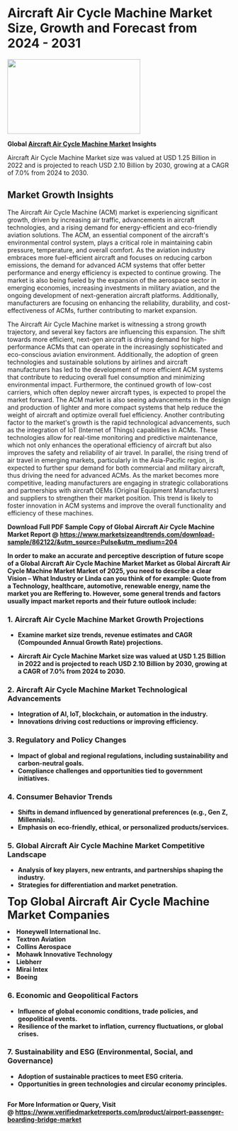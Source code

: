 <H1>Aircraft Air Cycle Machine Market Size, Growth and Forecast from 2024 - 2031</H1><img class="aligncenter size-medium wp-image-584254" src="https://thirdeyenews.in/wp-content/uploads/2024/09/Global-Market-Research-300x168.jpeg" alt="" width="300" height="168" /><p><strong>Global&nbsp;<a href="https://www.marketsizeandtrends.com/download-sample/862122/&amp;utm_source=Pulse&amp;utm_medium=204">Aircraft Air Cycle Machine Market</a> Insights</strong></p><p>Aircraft Air Cycle Machine Market size was valued at USD 1.25 Billion in 2022 and is projected to reach USD 2.10 Billion by 2030, growing at a CAGR of 7.0% from 2024 to 2030.</p><p><h2>Market Growth Insights</h2> <p>The Aircraft Air Cycle Machine (ACM) market is experiencing significant growth, driven by increasing air traffic, advancements in aircraft technologies, and a rising demand for energy-efficient and eco-friendly aviation solutions. The ACM, an essential component of the aircraft's environmental control system, plays a critical role in maintaining cabin pressure, temperature, and overall comfort. As the aviation industry embraces more fuel-efficient aircraft and focuses on reducing carbon emissions, the demand for advanced ACM systems that offer better performance and energy efficiency is expected to continue growing. The market is also being fueled by the expansion of the aerospace sector in emerging economies, increasing investments in military aviation, and the ongoing development of next-generation aircraft platforms. Additionally, manufacturers are focusing on enhancing the reliability, durability, and cost-effectiveness of ACMs, further contributing to market expansion.</p> <p><strong></strong></p> <p>The Aircraft Air Cycle Machine market is witnessing a strong growth trajectory, and several key factors are influencing this expansion. The shift towards more efficient, next-gen aircraft is driving demand for high-performance ACMs that can operate in the increasingly sophisticated and eco-conscious aviation environment. Additionally, the adoption of green technologies and sustainable solutions by airlines and aircraft manufacturers has led to the development of more efficient ACM systems that contribute to reducing overall fuel consumption and minimizing environmental impact. Furthermore, the continued growth of low-cost carriers, which often deploy newer aircraft types, is expected to propel the market forward. The ACM market is also seeing advancements in the design and production of lighter and more compact systems that help reduce the weight of aircraft and optimize overall fuel efficiency. Another contributing factor to the market's growth is the rapid technological advancements, such as the integration of IoT (Internet of Things) capabilities in ACMs. These technologies allow for real-time monitoring and predictive maintenance, which not only enhances the operational efficiency of aircraft but also improves the safety and reliability of air travel. In parallel, the rising trend of air travel in emerging markets, particularly in the Asia-Pacific region, is expected to further spur demand for both commercial and military aircraft, thus driving the need for advanced ACMs. As the market becomes more competitive, leading manufacturers are engaging in strategic collaborations and partnerships with aircraft OEMs (Original Equipment Manufacturers) and suppliers to strengthen their market position. This trend is likely to foster innovation in ACM systems and improve the overall functionality and efficiency of these machines. <p><strong></p><p><span class=""><strong>Download Full PDF Sample Copy of Global Aircraft Air Cycle Machine Market Report</strong> @ <a href="https://www.marketsizeandtrends.com/download-sample/862122/&amp;utm_source=Pulse&amp;utm_medium=204" target="_blank">https://www.marketsizeandtrends.com/download-sample/862122/&amp;utm_source=Pulse&amp;utm_medium=204</a></span></p><p>In order to make an accurate and perceptive description of future scope of a Global&nbsp;Aircraft Air Cycle Machine Market Market as Global&nbsp;Aircraft Air Cycle Machine Market Market of 2025, you need to describe a clear Vision &ndash; What Industry or Linda can you think of for example: Quote from a Technology, healthcare, automotive, renewable energy, name the market you are Reffering to. However, some general trends and factors usually impact market reports and their future outlook include:</p><h3>1.&nbsp;<strong>Aircraft Air Cycle Machine Market Growth Projections</strong></h3><ul><li>Examine market size trends, revenue estimates and CAGR (Compounded Annual Growth Rate) projections.</li><li><p>Aircraft Air Cycle Machine Market size was valued at USD 1.25 Billion in 2022 and is projected to reach USD 2.10 Billion by 2030, growing at a CAGR of 7.0% from 2024 to 2030.</p></li></ul><h3>2.&nbsp;<strong>Aircraft Air Cycle Machine Market Technological Advancements</strong></h3><ul><li>Integration of AI, IoT, blockchain, or automation in the industry.</li><li>Innovations driving cost reductions or improving efficiency.</li></ul><h3>3.&nbsp;<strong>Regulatory and Policy Changes</strong></h3><ul><li>Impact of global and regional regulations, including sustainability and carbon-neutral goals.</li><li>Compliance challenges and opportunities tied to government initiatives.</li></ul><h3>4.&nbsp;<strong>Consumer Behavior Trends</strong></h3><ul><li>Shifts in demand influenced by generational preferences (e.g., Gen Z, Millennials).</li><li>Emphasis on eco-friendly, ethical, or personalized products/services.</li></ul><h3>5.&nbsp;<strong>Global Aircraft Air Cycle Machine Market Competitive Landscape</strong></h3><ul><li>Analysis of key players, new entrants, and partnerships shaping the industry.</li><li>Strategies for differentiation and market penetration.</li></ul><p data-pm-slice="1 1 []"><span style="color: inherit; font-family: inherit; font-size: 25px;">Top Global Aircraft Air Cycle Machine Market Companies</span></p><div class="" data-test-id=""><p><li>Honeywell lnternational lnc.</li><li> Textron Aviation</li><li> Collins Aerospace</li><li> Mohawk Innovative Technology</li><li> Liebherr</li><li> Mirai Intex</li><li> Boeing</li></p></div><h3>6.&nbsp;<strong>Economic and Geopolitical Factors</strong></h3><ul><li>Influence of global economic conditions, trade policies, and geopolitical events.</li><li>Resilience of the market to inflation, currency fluctuations, or global crises.</li></ul><h3>7.&nbsp;<strong>Sustainability and ESG (Environmental, Social, and Governance)</strong></h3><ul><li>Adoption of sustainable practices to meet ESG criteria.</li><li>Opportunities in green technologies and circular economy principles.</li></ul><h2><strong style="font-size: 14px;">For More Information or Query, Visit @&nbsp;</strong><a style="background-color: #ffffff; font-size: 14px;" href="https://www.marketsizeandtrends.com/report/aircraft-air-cycle-machine-market/" target="_blank">https://www.verifiedmarketreports.com/product/airport-passenger-boarding-bridge-market</a></h2>
